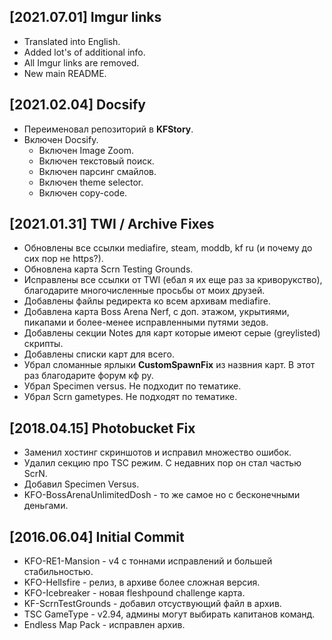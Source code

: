 ## [2021.07.01] Imgur links

* Translated into English.
* Added lot's of additional info.
* All Imgur links are removed.
* New main README.

## [2021.02.04] Docsify

* Переименовал репозиторий в **KFStory**.
* Включен Docsify.
  * Включен Image Zoom.
  * Включен текстовый поиск.
  * Включен парсинг смайлов.
  * Включен theme selector.
  * Включен copy-code.

## [2021.01.31] TWI / Archive Fixes

* Обновлены все ссылки mediafire, steam, moddb, kf ru (и почему до сих пор не https?).
* Обновлена карта Scrn Testing Grounds.
* Исправлены все ссылки от TWI (ебал я их еще раз за криворукство), благодарите многочисленные просьбы от моих друзей.
* Добавлены файлы редиректа ко всем архивам mediafire.
* Добавлена карта Boss Arena Nerf, с доп. этажом, укрытиями, пикапами и более-менее исправленными путями зедов.
* Добавлены секции Notes для карт которые имеют серые (greylisted) скрипты.
* Добавлены списки карт для всего.
* Убрал сломанные ярлыки **CustomSpawnFix** из назвния карт. В этот раз благодарите форум кф ру.
* Убрал Specimen versus. Не подходит по тематике.
* Убрал Scrn gametypes. Не подходят по тематике.

## [2018.04.15] Photobucket Fix

* Заменил хостинг скриншотов и исправил множество ошибок.
* Удалил секцию про TSC режим. С недавних пор он стал частью ScrN.
* Добавил Specimen Versus.
* KFO-BossArenaUnlimitedDosh - то же самое но с бесконечными деньгами.

## [2016.06.04] Initial Commit

* KFO-RE1-Mansion - v4 с тоннами исправлений и большей стабильностью.
* KFO-Hellsfire - релиз, в архиве более сложная версия.
* KFO-Icebreaker - новая fleshpound challenge карта.
* KF-ScrnTestGrounds - добавил отсуствующий файл в архив.
* TSC GameType - v2.94, админы могут выбирать капитанов команд.
* Endless Map Pack - исправлен архив.
